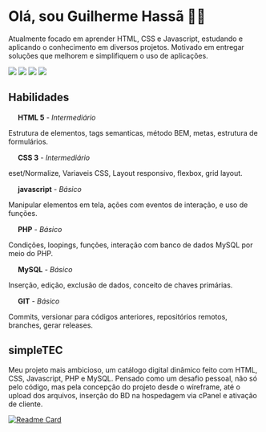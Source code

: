 # Olá, sou Guilherme Hassã 🤝🏻

Atualmente focado em aprender HTML, CSS e Javascript, estudando e aplicando o conhecimento em diversos projetos.
Motivado em entregar soluções que melhorem e simplifiquem o uso de aplicações.

<a href="https://www.instagram.com/guilhermehassa/"><img src="https://img.shields.io/badge/Instagram-E4405F?style=for-the-badge&logo=instagram&logoColor=white"><a>
<a href="https://www.linkedin.com/in/guilhermehassa/"><img src="https://img.shields.io/badge/LinkedIn-0077B5?style=for-the-badge&logo=linkedin&logoColor=white"><a>
<a href="https://www.facebook.com/gui.hassa"><img src="https://img.shields.io/badge/Facebook-1877F2?style=for-the-badge&logo=facebook&logoColor=white"><a>
<a href="https://api.whatsapp.com/send?phone=5513981447414"><img src="https://img.shields.io/badge/WhatsApp-25D366?style=for-the-badge&logo=whatsapp&logoColor=white"><a>

## Habilidades
<div style="display: inline_block">

  <div style="display: inline_block">
    <img src="https://cdn.jsdelivr.net/gh/devicons/devicon/icons/html5/html5-original.svg" width="15" />
    <b> HTML 5</b> - <i>Intermediário</i>
    <p>Estrutura de elementos, tags semanticas,  método BEM, metas, estrutura de formulários.</p>
  </div>

  <div style="display: inline_block">
    <img src="https://cdn.jsdelivr.net/gh/devicons/devicon/icons/css3/css3-original.svg" width="15" />
    <b> CSS 3</b> - <i>Intermediário</i>
    <p>eset/Normalize, Variaveis CSS, Layout responsivo, flexbox, grid layout.</p>
  </div>

  <div style="display: inline_block">
    <img src="https://cdn.jsdelivr.net/gh/devicons/devicon/icons/javascript/javascript-original.svg" width="15" />
    <b> javascript</b> - <i>Básico</i>
    <p>Manipular elementos em tela, ações com eventos de interação, e uso de funções.</p>
  </div>

  <div style="display: inline_block">
    <img src="https://cdn.jsdelivr.net/gh/devicons/devicon/icons/php/php-plain.svg" width="15" />
    <b> PHP</b> - <i>Básico</i>
    <p>Condições, loopings, funções, interação com banco de dados MySQL por meio do PHP.</p>
  </div>

  <div style="display: inline_block">
    <img src="https://cdn.jsdelivr.net/gh/devicons/devicon/icons/mysql/mysql-original-wordmark.svg" width="15" />
    <b> MySQL</b> - <i>Básico</i>
    <p>Inserção, edição, exclusão de dados, conceito de chaves primárias.</p>
  </div>

  <div style="display: inline_block">
    <img src="https://cdn.jsdelivr.net/gh/devicons/devicon/icons/git/git-original.svg" width="15" />
    <b> GIT</b> - <i>Básico</i>
    <p>Commits, versionar para códigos anteriores, repositórios remotos, branches, gerar releases.</p>
</div>
  
</div>

## simpleTEC
Meu projeto mais ambicioso, um catálogo digital dinâmico feito com HTML, CSS, Javascript, PHP e MySQL. Pensado como um desafio pessoal, não só pelo código, mas pela concepção do projeto desde o wireframe, até o upload dos arquivos, inserção do BD na hospedagem via cPanel e ativação de cliente.<br>

[![Readme Card](https://github-readme-stats.vercel.app/api/pin/?username=guilhermehassa&repo=simpletec&theme=dark)](https://github.com/guilhermehassa/simpletec)



<!-- GITHUB STATS 
<div>
  
  <img height="180em" src="https://github-readme-stats.vercel.app/api?username=guilhermehassa&show_icons=true&theme=graywhite&bg_color=D3D3D3&custom_title=GIT %20Skils&title_color=0F6482&text_color=4F4F4F&icon_color=0F6482&include_all_commits=true&count_private=true"/>
<div>
 -->

